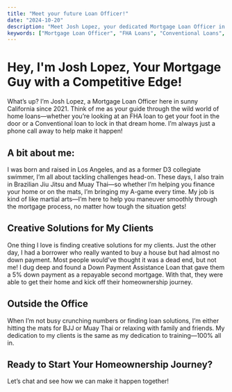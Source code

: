 ```yaml
---
title: "Meet your future Loan Officer!"
date: "2024-10-20"
description: "Meet Josh Lopez, your dedicated Mortgage Loan Officer in California. Learn how I can help you find creative mortgage solutions!"
keywords: ["Mortgage Loan Officer", "FHA Loans", "Conventional Loans", "Down Payment Assistance", "Josh Lopez", "California"]
---
```


# Hey, I'm Josh Lopez, Your Mortgage Guy with a Competitive Edge!

What’s up? I’m Josh Lopez, a Mortgage Loan Officer here in sunny California since 2021. Think of me as your guide through the wild world of home loans—whether you’re looking at an FHA loan to get your foot in the door or a Conventional loan to lock in that dream home. I’m always just a phone call away to help make it happen!

## A bit about me:

I was born and raised in Los Angeles, and as a former D3 collegiate swimmer, I’m all about tackling challenges head-on. These days, I also train in Brazilian Jiu Jitsu and Muay Thai—so whether I’m helping you finance your home or on the mats, I’m bringing my A-game every time. My job is kind of like martial arts—I’m here to help you maneuver smoothly through the mortgage process, no matter how tough the situation gets!

## Creative Solutions for My Clients

One thing I love is finding creative solutions for my clients. Just the other day, I had a borrower who really wanted to buy a house but had almost no down payment. Most people would’ve thought it was a dead end, but not me! I dug deep and found a Down Payment Assistance Loan that gave them a 5% down payment as a repayable second mortgage. With that, they were able to get their home and kick off their homeownership journey.

## Outside the Office

When I’m not busy crunching numbers or finding loan solutions, I’m either hitting the mats for BJJ or Muay Thai or relaxing with family and friends. My dedication to my clients is the same as my dedication to training—100% all in.

## Ready to Start Your Homeownership Journey?

Let’s chat and see how we can make it happen together!
